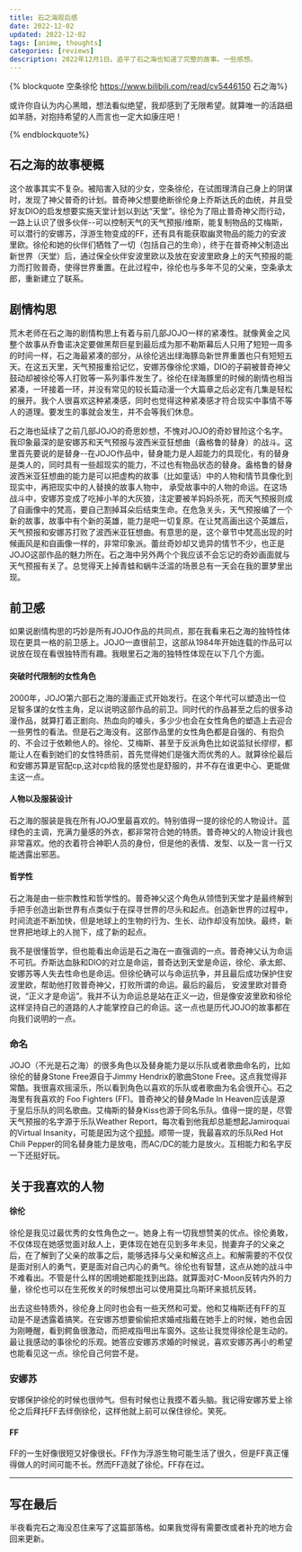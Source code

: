 ```yaml
---
title: 石之海观后感
date: 2022-12-02
updated: 2022-12-02
tags: [anime, thoughts]
categories: [reviews]
description: 2022年12月1日。追平了石之海也知道了完整的故事。一些感想。
---
```


{% blockquote 空条徐伦 https://www.bilibili.com/read/cv5446150 石之海%}

或许你自认为内心黑暗，想法看似绝望，我却感到了无限希望。就算唯一的活路细如羊肠，对抱持希望的人而言也一定大如康庄吧！

{% endblockquote%}



## 石之海的故事梗概

这个故事其实不复杂。被陷害入狱的少女，空条徐伦，在试图理清自己身上的阴谋时，发现了神父普奇的计划。普奇神父想要绝断徐伦身上乔斯达氏的血统，并且受好友DIO的启发想要实施天堂计划以到达“天堂”。徐伦为了阻止普奇神父而行动，一路上认识了很多伙伴--可以控制天气的天气预报/维斯，能复制物品的艾梅斯，可以潜行的安娜苏，浮游生物变成的FF，还有具有能获取幽灵物品的能力的安波里欧。徐伦和她的伙伴们牺牲了一切（包括自己的生命），终于在普奇神父制造出新世界（天堂）后，通过保全伙伴安波里欧以及放在安波里欧身上的天气预报的能力而打败普奇，使得世界重置。在此过程中，徐伦也与多年不见的父亲，空条承太郎，重新建立了联系。


## 剧情构思

荒木老师在石之海的剧情构思上有着与前几部JOJO一样的紧凑性。就像黄金之风整个故事从乔鲁诺决定要做黑帮巨星到最后成为那不勒斯幕后人只用了短短一周多的时间一样，石之海最紧凑的部分，从徐伦逃出绿海豚岛新世界重置也只有短短五天。在这五天里，天气预报重拾记忆，安娜苏像徐伦求婚，DIO的子嗣被普奇神父鼓动却被徐伦等人打败等一系列事件发生了。徐伦在绿海豚里的时候的剧情也相当紧凑，一环接着一环，并没有常见的较长篇动漫一个大篇章之后必定有几集是轻松的展开。我个人很喜欢这种紧凑感，同时也觉得这种紧凑感才符合现实中事情不等人的道理。要发生的事就会发生，并不会等我们休息。

石之海也延续了之前几部JOJO的奇思妙想，不愧对JOJO的奇妙冒险这个名字。我印象最深的是安娜苏和天气预报与波西米亚狂想曲（盎格鲁的替身）的战斗。这里首先要说的是替身--在JOJO作品中，替身能力是人超能力的具现化，有的替身是类人的，同时具有一些超现实的能力，不过也有物品状态的替身。盎格鲁的替身波西米亚狂想曲的能力是可以把虚构的故事（比如童话）中的人物和情节具像化到现实中，再把现实中的人替换的故事人物中， 承受故事中的人物的命运。在这场战斗中，安娜苏变成了吃掉小羊的大灰狼，注定要被羊妈妈杀死，而天气预报则成了自画像中的梵高，要自己割掉耳朵后结束生命。在危急关头，天气预报编了一个新的故事，故事中有个新的英雄，能力是吧一切复原。在让梵高画出这个英雄后， 天气预报和安娜苏打败了波西米亚狂想曲。有意思的是，这个章节中梵高出现的时候画风是和自画像一样的，非常印象派。蕾丝奇妙却又诡异的情节不少，也正是JOJO这部作品的魅力所在。石之海中另外两个个我应该不会忘记的奇妙画面就与天气预报有关了。总觉得天上掉青蛙和蜗牛泛滥的场景总有一天会在我的噩梦里出现。

## 前卫感

如果说剧情构思的巧妙是所有JOJO作品的共同点，那在我看来石之海的独特性体现在更具一格的前卫感上。JOJO一直很前卫，这部从1984年开始连载的作品可以说放在现在看很独特而有趣。我眼里石之海的独特性体现在以下几个方面。

#### 突破时代限制的女性角色

2000年，JOJO第六部石之海的漫画正式开始发行。在这个年代可以塑造出一位足智多谋的女性主角，足以说明这部作品的前卫。同时代的作品甚至之后的很多动漫作品，就算打着正剧向、热血向的噱头，多少少也会在女性角色的塑造上去迎合一些男性的看法。但是石之海没有。这部作品里的女性角色都是自强的、有抱负的、不会过于依赖他人的。徐伦、艾梅斯、甚至于反派角色比如说监狱长缪缪，都能让人在看到她们的女性特质前，首先觉得她们是强大而优秀的人。就算徐伦最后和安娜苏算是官配cp,这对cp给我的感觉也是舒服的，并不存在谁更中心、更能做主这一点。

#### 人物以及服装设计

石之海的服装是我在所有JOJO里最喜欢的。特别值得一提的徐伦的人物设计。蓝绿色的主调，充满力量感的外衣，都非常符合她的特质。普奇神父的人物设计我也非常喜欢。他的衣着符合神职人员的身份，但是他的表情、发型、以及一言一行又能透露出邪恶。

#### 哲学性

石之海是由一些宗教性和哲学性的。普奇神父这个角色从领悟到天堂才是最终解到手把手创造出新世界有点类似于在探寻世界的尽头和起点。创造新世界的过程中，时间流逝不断加快，但是地球上的生物的行为、生长、动作却没有加快。最终，新世界把地球上的人抛下，成了新的起点。 

我不是很懂哲学，但也能看出命运是石之海在一直强调的一点。普奇神父认为命运不可抗。乔斯达血脉和DIO的对立是命运，普奇达到天堂是命运，徐伦、承太郎、安娜苏等人失去性命也是命运。但徐伦确可以与命运抗争，并且最后成功保护住安波里欧，帮助他打败普奇神父，打败所谓的命运。最后的最后， 安波里欧对普奇说，“正义才是命运”。我并不认为命运总是站在正义一边，但是像安波里欧和徐伦这样坚持自己的道路的人才能掌控自己的命运。这一点也是历代JOJO的故事都在向我们说明的一点。

### 命名

JOJO（不光是石之海）的很多角色以及替身能力是以乐队或者歌曲命名的，比如徐伦的替身Stone Free源自于Jimmy Hendrix的歌曲Stone Free。这点我觉得非常酷。我很喜欢摇滚乐，所以看到角色以喜欢的乐队或者歌曲为名会很开心。石之海里有我喜欢的 Foo Fighters (FF)。普奇神父的替身Made In Heaven应该是源于皇后乐队的同名歌曲。艾梅斯的替身Kiss也源于同名乐队。值得一提的是，尽管天气预报的名字源于乐队Weather Report，每次看到他我却总能想起Jamiroquai的Virtual Insanity，可能是因为这个[视频](https://youtu.be/bYCk2udVFvo)。顺带一提，我最喜欢的乐队Red Hot Chili Pepper的同名替身能力是放电，而AC/DC的能力是放火。互相能力和名字反一下还挺好玩。


## 关于我喜欢的人物

#### 徐伦

徐伦是我见过最优秀的女性角色之一。她身上有一切我想赞美的优点。徐伦勇敢，不仅体现在她感觉面对敌人上，更体现在她在见到多年未见，抛妻弃子的父亲之后，在了解到了父亲的故事之后，能够选择与父亲和解这点上。和解需要的不仅仅是面对别人的勇气，更是面对自己内心的勇气。徐伦也有智慧，这点从她的战斗中不难看出。不管是什么样的困境她都能找到出路。就算面对C-Moon反转内外的力量，徐伦也可以在生死攸关的时候想出可以使用莫比乌斯环来抵抗反转。

出去这些特质外，徐伦身上同时也会有一些天然和可爱。他和艾梅斯还有FF的互动是不是透露着搞笑。在安娜苏想要偷偷把求婚戒指戴在她手上的时候，她也会因为刚睡醒，看到鳄鱼很激动，而把戒指甩出车窗外。这些让我觉得徐伦是生动的。最让我感动的事徐伦的乐观。她答应安娜苏求婚的时候说，喜欢安娜苏再小的希望也能看见这一点。徐伦自己何尝不是。

### 安娜苏

安娜保护徐伦的时候也很帅气。但有时候也让我摸不着头脑。我记得安娜苏爱上徐伦之后拜托FF去绊倒徐伦，这样他就上前可以保住徐伦。笑死。

#### FF

FF的一生好像很短又好像很长。FF作为浮游生物可能生活了很久，但是FF真正懂得做人的时间可能不长。然而FF造就了徐伦。FF存在过。

<hr>

## 写在最后

半夜看完石之海没忍住来写了这篇部落格。如果我觉得有需要改或者补充的地方会回来更新。

